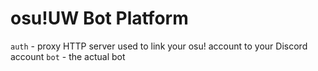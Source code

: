 # osu!UW Bot Platform

`auth` - proxy HTTP server used to link your osu! account to your Discord account
`bot` - the actual bot